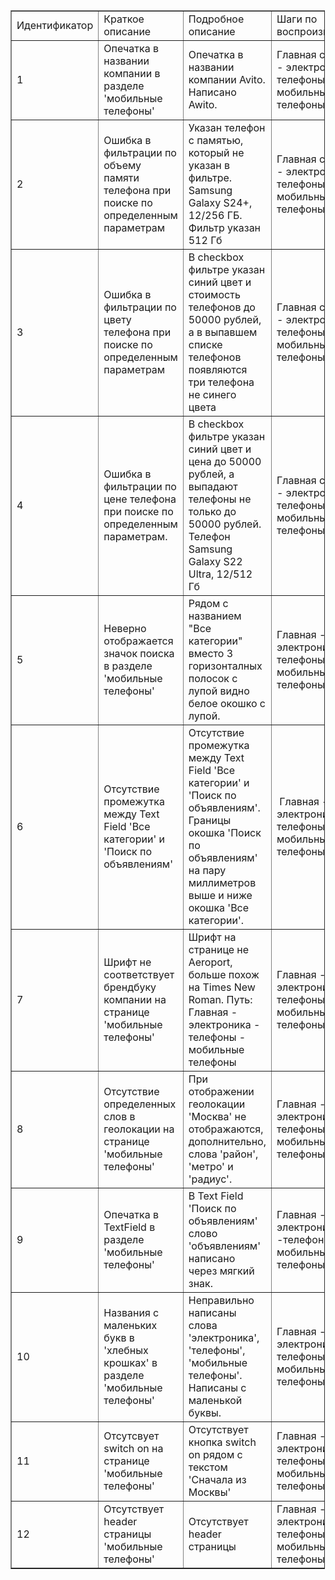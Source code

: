 <table border="1" style="border-collapse: collapse; width: 99.8892%;">
<tbody>
<tr>
<td width="138" style="width: 12.9568%;">Идентификатор</td>
<td width="137" style="width: 7.97342%;">Краткое описание</td>
<td width="210" style="width: 9.08084%;">Подробное описание</td>
<td width="168" style="width: 14.7287%;">Шаги по воспроизведению</td>
<td width="168" style="width: 9.41307%;">Окружение</td>
<td width="166" style="width: 7.97342%;">Важность</td>
<td width="122" style="width: 8.63787%;">Срочность</td>
<td width="122" style="width: 9.85604%;">Ожидаемый результат</td>
<td width="122" style="width: 10.8527%;">Фактический результат</td>
<td width="1143" style="width: 8.41639%;">Вложения</td>
</tr>
<tr>
<td width="138" style="width: 12.9568%;">1</td>
<td width="137" style="width: 7.97342%;">Опечатка в названии компании в разделе 'мобильные телефоны'</td>
<td width="210" style="width: 9.08084%;">Опечатка в названии компании Avito. Написано Awito.&nbsp;</td>
<td width="168" style="width: 14.7287%;">Главная страница - электроника - телефоны - мобильные телефоны</td>
<td width="168" style="width: 9.41307%;">Windows 10</td>
<td width="166" style="width: 7.97342%;">Высокий (high)</td>
<td width="122" style="width: 8.63787%;">Высокая</td>
<td width="122" style="width: 9.85604%;">Нет опечатки в названии компании в разделе 'Мобильные телефоны'</td>
<td width="122" style="width: 10.8527%;">Опечатка в названии компании в разделе 'мобильные телефоны'</td>
<td style="width: 8.41639%;">1.png</td>
</tr>
<tr>
<td width="138" style="width: 12.9568%;">2</td>
<td width="137" style="width: 7.97342%;">Ошибка в фильтрации по объему памяти телефона при поиске по определенным параметрам</td>
<td width="210" style="width: 9.08084%;">Указан телефон с памятью, который не указан в фильтре. Samsung Galaxy S24+, 12/256 ГБ. Фильтр указан 512 Гб</td>
<td width="168" style="width: 14.7287%;">Главная страница - электроника - телефоны - мобильные телефоны.</td>
<td width="168" style="width: 9.41307%;">Windows 10</td>
<td width="166" style="width: 7.97342%;">Средний (medium)</td>
<td width="122" style="width: 8.63787%;">Высокая</td>
<td width="122" style="width: 9.85604%;">Фильтрация по объему памяти телефона отображается корректно</td>
<td width="122" style="width: 10.8527%;">Ошибка в фильтрации по объему памяти телефона при поиске по определенным параметрам</td>
<td style="width: 8.41639%;">2.png</td>
</tr>
<tr>
<td width="138" style="width: 12.9568%;">3</td>
<td width="137" style="width: 7.97342%;">Ошибка в фильтрации по цвету телефона при поиске по определенным параметрам</td>
<td width="210" style="width: 9.08084%;">В checkbox фильтре указан синий цвет и стоимость телефонов до 50000 рублей, а в выпавшем списке телефонов появляются три телефона не синего цвета</td>
<td width="168" style="width: 14.7287%;">Главная страница - электроника - телефоны - мобильные телефоны.</td>
<td width="168" style="width: 9.41307%;">Windows 10</td>
<td width="166" style="width: 7.97342%;">Средний (medium)</td>
<td width="122" style="width: 8.63787%;">Высокая</td>
<td width="122" style="width: 9.85604%;">Фильтрация по цвету телефона отображается корректно</td>
<td width="122" style="width: 10.8527%;">Ошибка в фильтрации по цвету телефона при поиске по определенным параметрам</td>
<td style="width: 8.41639%;">3.png</td>
</tr>
<tr>
<td width="138" style="width: 12.9568%;">4</td>
<td width="137" style="width: 7.97342%;">Ошибка в фильтрации по цене телефона при поиске по определенным параметрам.&nbsp;</td>
<td width="210" style="width: 9.08084%;">В checkbox фильтре указан синий цвет и цена до 50000 рублей, а выпадают телефоны не только до 50000 рублей. Телефон Samsung Galaxy S22 Ultra, 12/512 Гб</td>
<td width="168" style="width: 14.7287%;">Главная страница - электроника - телефоны - мобильные телефоны.</td>
<td width="168" style="width: 9.41307%;">Windows 10</td>
<td width="166" style="width: 7.97342%;">Средний (medium)</td>
<td width="122" style="width: 8.63787%;">Высокая</td>
<td width="122" style="width: 9.85604%;">Фильтрация по цене телефона отображается корректно</td>
<td width="122" style="width: 10.8527%;">Ошибка в фильтрации по цене телефона при поиске по определенным параметрам.&nbsp;</td>
<td style="width: 8.41639%;">4.png</td>
</tr>
<tr>
<td width="138" style="width: 12.9568%;">5</td>
<td width="137" style="width: 7.97342%;">Неверно отображается значок поиска в разделе 'мобильные телефоны'</td>
<td width="210" style="width: 9.08084%;">Рядом с названием "Все категории" вместо 3 горизонталных полосок с лупой видно белое окошко с лупой.</td>
<td width="168" style="width: 14.7287%;">Главная - электроника - телефоны - мобильные телефоны</td>
<td width="168" style="width: 9.41307%;">Windows 10</td>
<td width="166" style="width: 7.97342%;">Средний (medium)</td>
<td width="122" style="width: 8.63787%;">Низкая</td>
<td width="122" style="width: 9.85604%;">Верно отображается знакок поиска в разделе 'мобильные телефоны'</td>
<td width="122" style="width: 10.8527%;">Неверно отображается значок поиска в разделе 'мобильные телефоны'</td>
<td style="width: 8.41639%;">5.png</td>
</tr>
<tr>
<td width="138" style="width: 12.9568%;">6</td>
<td width="137" style="width: 7.97342%;">Отсутствие промежутка между Text Field 'Все категории' и 'Поиск по объявлениям'&nbsp;</td>
<td width="210" style="width: 9.08084%;">Отсутствие промежутка между Text Field 'Все категории' и 'Поиск по объявлениям'.&nbsp; Границы окошка 'Поиск по объявлениям' на пару миллиметров выше и ниже окошка 'Все категории'.</td>
<td width="168" style="width: 14.7287%;">&nbsp;Главная - электроника - телефоны - мобильные телефоны</td>
<td width="168" style="width: 9.41307%;">Windows 10</td>
<td width="166" style="width: 7.97342%;">Низкий (low)</td>
<td width="122" style="width: 8.63787%;">Низкая</td>
<td width="122" style="width: 9.85604%;">Наличие промежутка между TextField 'Все категории' и 'Поиск по оюъявлениям'</td>
<td width="122" style="width: 10.8527%;">Отсутствие промежутка между Text Field 'Все категории' и 'Поиск по объявлениям'&nbsp;</td>
<td style="width: 8.41639%;">6.png</td>
</tr>
<tr>
<td width="138" style="width: 12.9568%;">7</td>
<td width="137" style="width: 7.97342%;">Шрифт не соответствует брендбуку компании на странице 'мобильные телефоны'</td>
<td width="210" style="width: 9.08084%;">Шрифт на странице не Aeroport, больше похож на Times New Roman. Путь: Главная - электроника - телефоны - мобильные телефоны</td>
<td width="168" style="width: 14.7287%;">Главная - электроника - телефоны - мобильные телефоны</td>
<td width="168" style="width: 9.41307%;">Windows 10</td>
<td width="166" style="width: 7.97342%;">Высокий (high)</td>
<td width="122" style="width: 8.63787%;">Высокая</td>
<td width="122" style="width: 9.85604%;">Шрифт соответствует брендбуку компании&nbsp;</td>
<td width="122" style="width: 10.8527%;">Шрифт не соответствует брендбуку компании на странице 'мобильные телефоны'</td>
<td style="width: 8.41639%;">7.png</td>
</tr>
<tr>
<td width="138" style="width: 12.9568%;">8</td>
<td width="137" style="width: 7.97342%;">Отсутствие определенных слов в геолокации на странице 'мобильные телефоны'&nbsp;</td>
<td width="210" style="width: 9.08084%;">При отображении геолокации 'Москва' не отображаются, дополнительно, слова 'район', 'метро' и 'радиус'.</td>
<td width="168" style="width: 14.7287%;">Главная - электроника - телефоны - мобильные телефоны</td>
<td width="168" style="width: 9.41307%;">Windows 10</td>
<td width="166" style="width: 7.97342%;">Низкий (low)</td>
<td width="122" style="width: 8.63787%;">Высокая</td>
<td width="122" style="width: 9.85604%;">&nbsp;</td>
<td width="122" style="width: 10.8527%;">Отсутствие определенных слов в геолокации на странице 'мобильные телефоны'&nbsp;</td>
<td style="width: 8.41639%;">8.png</td>
</tr>
<tr>
<td width="138" style="width: 12.9568%;">9</td>
<td width="137" style="width: 7.97342%;">Опечатка в TextField в разделе 'мобильные телефоны'</td>
<td width="210" style="width: 9.08084%;">В Text Field 'Поиск по объявлениям' слово 'объявлениям' написано через мягкий знак.</td>
<td width="168" style="width: 14.7287%;">Главная - электроника -телефоны - мобильные телефоны</td>
<td width="168" style="width: 9.41307%;">Windows 10</td>
<td width="166" style="width: 7.97342%;">Средний (medium)</td>
<td width="122" style="width: 8.63787%;">Высокая</td>
<td width="122" style="width: 9.85604%;">Нет опечатки в TextField в разделе 'мобильные телефоны'</td>
<td width="122" style="width: 10.8527%;">Опечатка в TextField в разделе 'мобильные телефоны'</td>
<td style="width: 8.41639%;">9.png</td>
</tr>
<tr>
<td width="138" style="width: 12.9568%;">10</td>
<td width="137" style="width: 7.97342%;">Названия с маленьких букв в 'хлебных крошках' в разделе 'мобильные телефоны'</td>
<td width="210" style="width: 9.08084%;">Неправильно написаны слова 'электроника', 'телефоны', 'мобильные телефоны'. Написаны с маленькой буквы.</td>
<td width="168" style="width: 14.7287%;">Главная - электроника - телефоны - мобильные телефоны</td>
<td width="168" style="width: 9.41307%;">Windows 10</td>
<td width="166" style="width: 7.97342%;">Средний (medium)</td>
<td width="122" style="width: 8.63787%;">Высокая</td>
<td width="122" style="width: 9.85604%;">Названия с большой буквы в 'хлебных крошках' в разделе 'мобильные телефоны'</td>
<td width="122" style="width: 10.8527%;">Названия с маленьких букв в 'хлебных крошках' в разделе 'мобильные телефоны'</td>
<td style="width: 8.41639%;">10.png</td>
</tr>
<tr>
<td width="138" style="width: 12.9568%;">11</td>
<td width="137" style="width: 7.97342%;">Отсутсвует switch on на странице 'мобильные телефоны'</td>
<td width="210" style="width: 9.08084%;">Отсутствует кнопка switch on рядом с текстом 'Сначала из Москвы'</td>
<td width="168" style="width: 14.7287%;">Главная - электроника - телефоны - мобильные телефоны</td>
<td width="168" style="width: 9.41307%;">Windows 10</td>
<td width="166" style="width: 7.97342%;">Высокий (high)</td>
<td width="122" style="width: 8.63787%;">Высокая</td>
<td width="122" style="width: 9.85604%;">Присутсвует switch на странице 'мобильные телефоны'</td>
<td width="122" style="width: 10.8527%;">Отсутсвует switch on на странице 'мобильные телефоны'</td>
<td style="width: 8.41639%;">11.png</td>
</tr>
<tr>
<td width="138" style="width: 12.9568%;">12</td>
<td width="137" style="width: 7.97342%;">Отсутствует header страницы&nbsp; 'мобильные телефоны'</td>
<td width="210" style="width: 9.08084%;">Отсутствует header страницы</td>
<td width="168" style="width: 14.7287%;">Главная - электроника - телефоны - мобильные телефоны</td>
<td width="168" style="width: 9.41307%;">Windows 10</td>
<td width="166" style="width: 7.97342%;">Высокий (high)</td>
<td width="122" style="width: 8.63787%;">Высокая</td>
<td width="122" style="width: 9.85604%;">Присутствует header страницы 'мобильные телефоны'</td>
<td width="122" style="width: 10.8527%;">Отсутствует header страницы&nbsp; 'мобильные телефоны'</td>
<td style="'width: 8.41639%;">12.png</td>
</tbody>
</table>